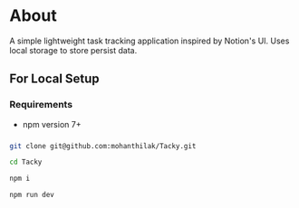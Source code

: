 # About
A simple lightweight task tracking application inspired by Notion's UI. Uses local storage to store persist data.

## For Local Setup

### Requirements
- npm version 7+

###
```bash
git clone git@github.com:mohanthilak/Tacky.git
```

```bash
cd Tacky
```

```bash
npm i
```

```bash
npm run dev
```